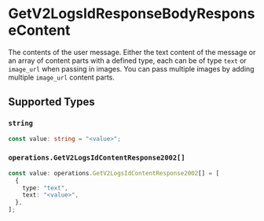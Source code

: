 # GetV2LogsIdResponseBodyResponseContent

The contents of the user message. Either the text content of the message or an array of content parts with a defined type, each can be of type `text` or `image_url` when passing in images. You can pass multiple images by adding multiple `image_url` content parts. 


## Supported Types

### `string`

```typescript
const value: string = "<value>";
```

### `operations.GetV2LogsIdContentResponse2002[]`

```typescript
const value: operations.GetV2LogsIdContentResponse2002[] = [
  {
    type: "text",
    text: "<value>",
  },
];
```

